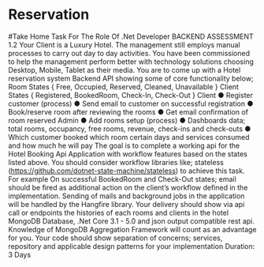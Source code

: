 # Reservation
#Take Home Task For The Role Of .Net Developer
BACKEND ASSESSMENT 1.2
Your Client is a Luxury Hotel. The management still employs manual processes to carry out day to day
activities. You have been commissioned to help the management perform better with technology solutions
choosing Desktop, Mobile, Tablet as their media.
You are to come up with a Hotel reservation system Backend API showing some of core functionality
below;
Room States { Free, Occupied, Reserved, Cleaned, Unavailable }
Client States { Registered, BookedRoom, Check-In, Check-Out }
Client
● Register customer (process)
● Send email to customer on successful registration
● Book/reserve room after reviewing the rooms
● Get email confirmation of room reserved
Admin
● Add rooms setup (process)
● Dashboards data; total rooms, occupancy, free rooms, revenue, check-ins and check-outs
● Which customer booked which room certain days and services consumed and how much he will
pay
The goal is to complete a working api for the Hotel Booking Api Application with workflow features based
on the states listed above.
You should consider workflow libraries like; stateless (https://github.com/dotnet-state-machine/stateless)
to achieve this task.
For example On successful BookedRoom and Check-Out states; email should be fired as additional
action on the client’s workflow defined in the implementation.
Sending of mails and background jobs in the application will be handled by the Hangfire library.
Your delivery should show via api call or endpoints the histories of each rooms and clients in the hotel
MongoDB Database, .Net Core 3.1 - 5.0 and json output compatible rest api.
Knowledge of MongoDB Aggregation Framework will count as an advantage for you.
Your code should show separation of concerns; services, repository and applicable design
patterns for your implementation
Duration: 3 Days
